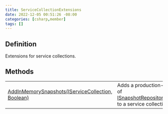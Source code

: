 ```yaml
---
title: ServiceCollectionExtensions
date: 2022-12-05 00:51:26 -08:00
categories: [csharp,member]
tags: []
---
```


## Definition

Extensions for service collections.

## Methods
<table><tr><td><!--/posts/csharp.member.entitydb.inmemory.extensions.servicecollectionextensions.addinmemorysnapshots/--><a href='#'>AddInMemorySnapshots(IServiceCollection, Boolean)</a></td><td>
Adds a production-ready implementation of <a href='/posts/csharp.member.entitydb.abstractions.snapshots.isnapshotrepositoryfactory`1/'>ISnapshotRepositoryFactory&lt;TSnapshot&gt;</a> to a service
collection.
</td></tr></table>
